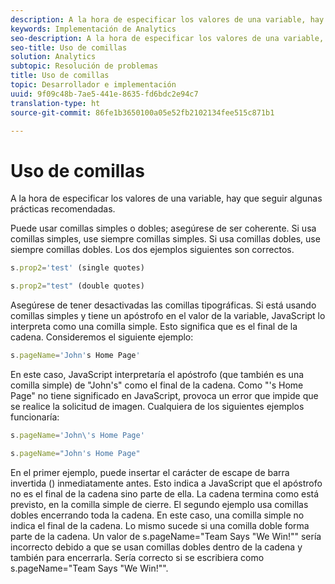 ```yaml
---
description: A la hora de especificar los valores de una variable, hay que seguir algunas prácticas recomendadas.
keywords: Implementación de Analytics
seo-description: A la hora de especificar los valores de una variable, hay que seguir algunas prácticas recomendadas.
seo-title: Uso de comillas
solution: Analytics
subtopic: Resolución de problemas
title: Uso de comillas
topic: Desarrollador e implementación
uuid: 9f09c48b-7ae5-441e-8635-fd6bdc2e94c7
translation-type: ht
source-git-commit: 86fe1b3650100a05e52fb2102134fee515c871b1

---
```



# Uso de comillas

A la hora de especificar los valores de una variable, hay que seguir algunas prácticas recomendadas.

Puede usar comillas simples o dobles; asegúrese de ser coherente. Si usa comillas simples, use siempre comillas simples. Si usa comillas dobles, use siempre comillas dobles. Los dos ejemplos siguientes son correctos.

```js
s.prop2='test' (single quotes)
```

```js
s.prop2="test" (double quotes)
```

Asegúrese de tener desactivadas las comillas tipográficas. Si está usando comillas simples y tiene un apóstrofo en el valor de la variable, JavaScript lo interpreta como una comilla simple. Esto significa que es el final de la cadena. Consideremos el siguiente ejemplo:

```js
s.pageName='John's Home Page'
```

En este caso, JavaScript interpretaría el apóstrofo (que también es una comilla simple) de "John's" como el final de la cadena. Como "'s Home Page" no tiene significado en JavaScript, provoca un error que impide que se realice la solicitud de imagen. Cualquiera de los siguientes ejemplos funcionaría:

```js
s.pageName='John\'s Home Page'
```

```js
s.pageName="John's Home Page"
```

En el primer ejemplo, puede insertar el carácter de escape de barra invertida (\) inmediatamente antes. Esto indica a JavaScript que el apóstrofo no es el final de la cadena sino parte de ella. La cadena termina como está previsto, en la comilla simple de cierre. El segundo ejemplo usa comillas dobles encerrando toda la cadena. En este caso, una comilla simple no indica el final de la cadena. Lo mismo sucede si una comilla doble forma parte de la cadena. Un valor de s.pageName="Team Says "We Win!"" sería incorrecto debido a que se usan comillas dobles dentro de la cadena y también para encerrarla. Sería correcto si se escribiera como s.pageName="Team Says \"We Win!\"".
